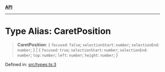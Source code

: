 [**API**](../API.md)

***

# Type Alias: CaretPosition

> **CaretPosition**: \{ `focused`: `false`; `selectionStart`: `number`; `selectionEnd`: `number`; \} \| \{ `focused`: `true`; `selectionStart`: `number`; `selectionEnd`: `number`; `top`: `number`; `left`: `number`; `height`: `number`; \}

Defined in: [src/types.ts:3](https://github.com/inokawa/rich-textarea/blob/7eb748f42b59f753b6ba4e33c0a5f82e934d33c9/src/types.ts#L3)

